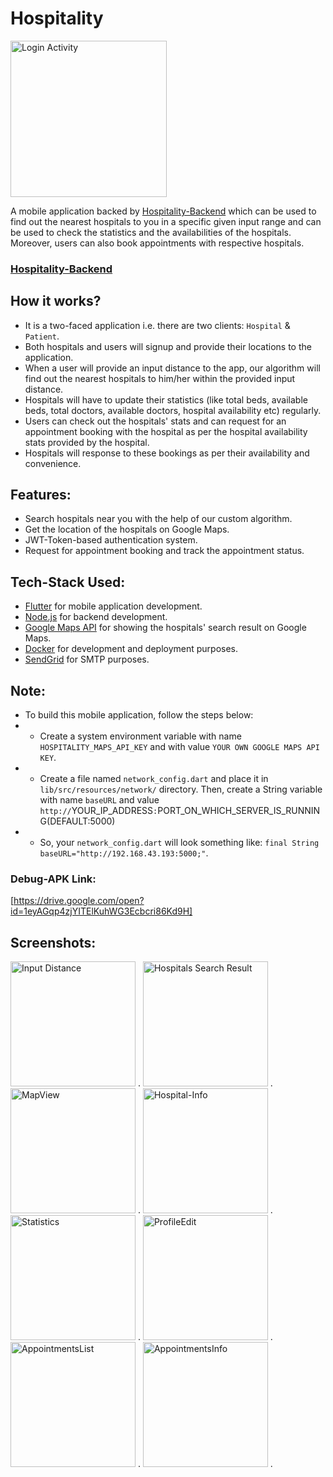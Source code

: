 # Hospitality
<img src="https://user-images.githubusercontent.com/38679082/79780084-03f5f480-8359-11ea-8083-399d62bf484e.png" alt="Login Activity" width="250"/>

A mobile application backed by [Hospitality-Backend](https://github.com/saarthak08/Hospitality-Backend) which can be used to find out the nearest hospitals to you in a specific given input range and can be used to check the statistics and the availabilities of the hospitals. Moreover, users can also book appointments with respective hospitals.


### [Hospitality-Backend](https://github.com/saarthak08/Hospitality-Backend)


## How it works?
- It is a two-faced application i.e. there are two clients: `Hospital` & `Patient`. 
- Both hospitals and users will signup and provide their locations to the application.
- When a user will provide an input distance to the app, our algorithm will find out the nearest hospitals to him/her within the provided input distance.
- Hospitals will have to update their statistics (like total beds, available beds, total doctors, available doctors, hospital availability etc)  regularly.
- Users can check out the hospitals' stats and can request for an appointment booking with the hospital as per the hospital availability stats provided by the hospital.
- Hospitals will response to these bookings as per their availability and convenience.


## Features:
- Search hospitals near you with the help of our custom algorithm.
- Get the location of the hospitals on Google Maps.
- JWT-Token-based authentication system.
- Request for appointment booking and track the appointment status.


## Tech-Stack Used:
- [Flutter](https://flutter.dev/) for mobile application development.
- [Node.js](https://nodejs.org/en/) for backend development.
- [Google Maps API](https://developers.google.com/maps/documentation) for showing the hospitals' search result on Google Maps.
- [Docker](https://www.docker.com/) for development and deployment purposes.
- [SendGrid](https://app.sendgrid.com) for SMTP purposes.


## Note:
- To build this mobile application, follow the steps below:
- - Create a system environment variable with name `HOSPITALITY_MAPS_API_KEY` and with value `YOUR OWN GOOGLE MAPS API KEY`.
- - Create a file named `network_config.dart` and place it in `lib/src/resources/network/` directory. Then, create a String variable with name `baseURL` and value `http://`YOUR_IP_ADDRESS`:`PORT_ON_WHICH_SERVER_IS_RUNNING(DEFAULT:5000)
- - So, your `network_config.dart` will look something like: `final String baseURL="http://192.168.43.193:5000;"`.


### Debug-APK Link:
[https://drive.google.com/open?id=1eyAGqp4zjYITElKuhWG3Ecbcri86Kd9H]


## Screenshots:
<img src="https://user-images.githubusercontent.com/38679082/79782131-32290380-835c-11ea-9c73-8ff7b1d8cb25.jpg" alt="Input Distance" width="200"/> .    <img src="https://user-images.githubusercontent.com/38679082/79781433-16712d80-835b-11ea-82b2-d8d2b36ceafc.jpg" alt="Hospitals Search Result" width="200"/> .    <img src="https://user-images.githubusercontent.com/38679082/79782109-28070500-835c-11ea-9dcd-3384ad214bb7.jpg" alt="MapView" width="200"/> .    <img src="https://user-images.githubusercontent.com/38679082/79782097-23425100-835c-11ea-8565-408f81827c75.jpg" alt="Hospital-Info" width="200"/> .    <img src="https://user-images.githubusercontent.com/38679082/79782136-348b5d80-835c-11ea-8db7-62b0bb8e240d.jpg" alt="Statistics" width="200"/> .    <img src="https://user-images.githubusercontent.com/38679082/79782125-305f4000-835c-11ea-848a-a51d34b456a8.jpg" alt="ProfileEdit" width="200"/> .    <img src="https://user-images.githubusercontent.com/38679082/79782090-1faeca00-835c-11ea-8a8d-391b85829e13.jpg" alt="AppointmentsList" width="200"/> .    <img src="https://user-images.githubusercontent.com/38679082/79782076-1a517f80-835c-11ea-8896-28d86bac9af9.jpg" alt="AppointmentsInfo" width="200"/> .    

